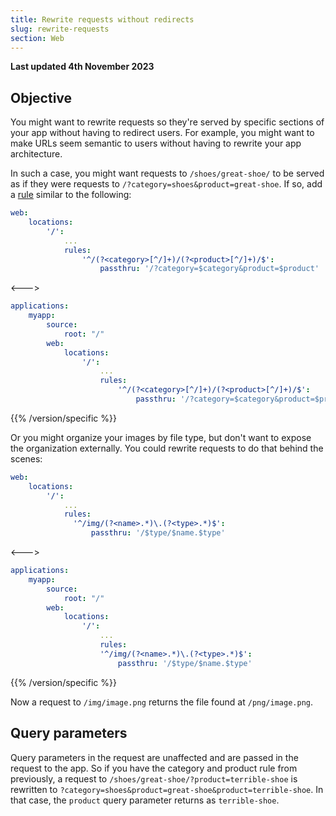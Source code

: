 ```yaml
---
title: Rewrite requests without redirects
slug: rewrite-requests
section: Web
---
```


**Last updated 4th November 2023**



## Objective  

You might want to rewrite requests so they're served by specific sections of your app
without having to redirect users.
For example, you might want to make URLs seem semantic to users without having to rewrite your app architecture.

In such a case, you might want requests to `/shoes/great-shoe/` to be served
as if they were requests to `/?category=shoes&product=great-shoe`.
If so, add a [rule](../app-reference.md#rules) similar to the following:


```yaml {configFile="app"}
web:
    locations:
        '/':
            ...
            rules:
                '^/(?<category>[^/]+)/(?<product>[^/]+)/$':
                    passthru: '/?category=$category&product=$product'
```
<--->
```yaml {configFile="app"}
applications:
    myapp:
        source:
            root: "/"
        web:
            locations:
                '/':
                    ...
                    rules:
                        '^/(?<category>[^/]+)/(?<product>[^/]+)/$':
                            passthru: '/?category=$category&product=$product'
```
{{% /version/specific %}}

Or you might organize your images by file type, but don't want to expose the organization externally.
You could rewrite requests to do that behind the scenes:


```yaml {configFile="app"}
web:
    locations:
        '/':
            ...
            rules:
              '^/img/(?<name>.*)\.(?<type>.*)$':
                  passthru: '/$type/$name.$type'
```
<--->
```yaml {configFile="app"}
applications:
    myapp:
        source:
            root: "/"
        web:
            locations:
                '/':
                    ...
                    rules:
                    '^/img/(?<name>.*)\.(?<type>.*)$':
                        passthru: '/$type/$name.$type'
```
{{% /version/specific %}}

Now a request to `/img/image.png` returns the file found at `/png/image.png`.

## Query parameters

Query parameters in the request are unaffected and are passed in the request to the app.
So if you have the category and product rule from previously, a request to `/shoes/great-shoe/?product=terrible-shoe`
is rewritten to `?category=shoes&product=great-shoe&product=terrible-shoe`.
In that case, the `product` query parameter returns as `terrible-shoe`.

